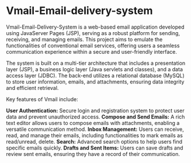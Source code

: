 # Vmail-Email-delivery-system

Vmail-Email-Delivery-System is a web-based email application developed using JavaServer Pages (JSP), serving as a robust platform for sending, receiving, and managing emails. This project aims to emulate the functionalities of conventional email services, offering users a seamless communication experience within a secure and user-friendly interface.

The system is built on a multi-tier architecture that includes a presentation layer (JSP), a business logic layer (Java servlets and classes), and a data access layer (JDBC). The back-end utilizes a relational database (MySQL) to store user information, emails, and attachments, ensuring data integrity and efficient retrieval.

Key features of Vmail include:

**User Authentication:** Secure login and registration system to protect user data and prevent unauthorized access.
**Compose and Send Emails:** A rich text editor allows users to compose emails with attachments, enabling a versatile communication method.
**Inbox Management:** Users can receive, read, and manage their emails, including functionalities to mark emails as read/unread, delete.
**Search:** Advanced search options to help users find specific emails quickly.
**Drafts and Sent Items:** Users can save drafts and review sent emails, ensuring they have a record of their communication.
